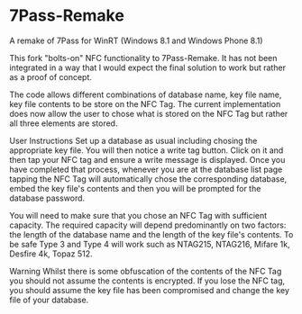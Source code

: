 7Pass-Remake
============

A remake of 7Pass for WinRT (Windows 8.1 and Windows Phone 8.1)

This fork "bolts-on" NFC functionality to 7Pass-Remake. It has not been integrated in a way that I would expect the final
solution to work but rather as a proof of concept.

The code allows different combinations of database name, key file name, key file contents to be store on the NFC Tag. The
current implementation does now allow the user to chose what is stored on the NFC Tag but rather all three elements are
stored.

User Instructions
Set up a database as usual including chosing the appropriate key file. You will then notice a write tag button. Click on it
and then tap your NFC tag and ensure a write message is displayed. Once you have completed that process, whenever you are at
the database list page tapping the NFC Tag will automatically chose the corresponding database, embed the key file's contents
and then you will be prompted for the database password.

You will need to make sure that you chose an NFC Tag with sufficient capacity. The required capacity will depend predominantly
on two factors: the length of the database name and the length of the key file's contents. To be safe Type 3 and Type 4 will
work such as NTAG215, NTAG216, Mifare 1k, Desfire 4k, Topaz 512.

Warning
Whilst there is some obfuscation of the contents of the NFC Tag you should not assume the contents is encrypted. If you 
lose the NFC tag, you should assume the key file has been compromised and change the key file of your database.
